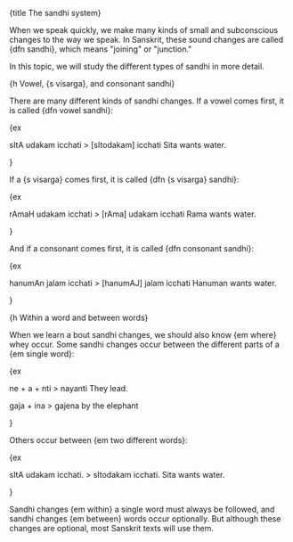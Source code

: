 {title The sandhi system}

When we speak quickly, we make many kinds of small and subconscious changes to
the way we speak. In Sanskrit, these sound changes are called {dfn sandhi},
which means "joining" or "junction."

In this topic, we will study the different types of sandhi in more detail.


{h Vowel, {s visarga}, and consonant sandhi}

There are many different kinds of sandhi changes. If a vowel comes first, it is
called {dfn vowel sandhi}:

{ex

sItA udakam icchati > [sItodakam] icchati
Sita wants water.

}

If a {s visarga} comes first, it is called {dfn {s visarga} sandhi}:

{ex

rAmaH udakam icchati > [rAma] udakam icchati
Rama wants water.

}

And if a consonant comes first, it is called {dfn consonant sandhi}:

{ex

hanumAn jalam icchati > [hanumAJ] jalam icchati
Hanuman wants water.

}


{h Within a word and between words}

When we learn a bout sandhi changes, we should also know {em where} whey occur.
Some sandhi changes occur between the different parts of a {em single word}:

{ex

ne + a + nti > nayanti
They lead.

gaja + ina > gajena
by the elephant

}

Others occur between {em two different words}:

{ex

sItA udakam icchati. > sItodakam icchati.
Sita wants water.

}

Sandhi changes {em within} a single word must always be followed, and sandhi
changes {em between} words occur optionally. But although these changes are
optional, most Sanskrit texts will use them.

